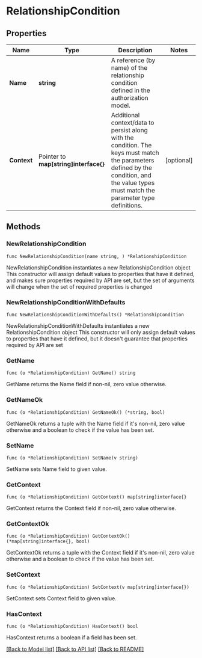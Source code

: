 # RelationshipCondition

## Properties

Name | Type | Description | Notes
------------ | ------------- | ------------- | -------------
**Name** | **string** | A reference (by name) of the relationship condition defined in the authorization model. | 
**Context** | Pointer to **map[string]interface{}** | Additional context/data to persist along with the condition. The keys must match the parameters defined by the condition, and the value types must match the parameter type definitions. | [optional] 

## Methods

### NewRelationshipCondition

`func NewRelationshipCondition(name string, ) *RelationshipCondition`

NewRelationshipCondition instantiates a new RelationshipCondition object
This constructor will assign default values to properties that have it defined,
and makes sure properties required by API are set, but the set of arguments
will change when the set of required properties is changed

### NewRelationshipConditionWithDefaults

`func NewRelationshipConditionWithDefaults() *RelationshipCondition`

NewRelationshipConditionWithDefaults instantiates a new RelationshipCondition object
This constructor will only assign default values to properties that have it defined,
but it doesn't guarantee that properties required by API are set

### GetName

`func (o *RelationshipCondition) GetName() string`

GetName returns the Name field if non-nil, zero value otherwise.

### GetNameOk

`func (o *RelationshipCondition) GetNameOk() (*string, bool)`

GetNameOk returns a tuple with the Name field if it's non-nil, zero value otherwise
and a boolean to check if the value has been set.

### SetName

`func (o *RelationshipCondition) SetName(v string)`

SetName sets Name field to given value.


### GetContext

`func (o *RelationshipCondition) GetContext() map[string]interface{}`

GetContext returns the Context field if non-nil, zero value otherwise.

### GetContextOk

`func (o *RelationshipCondition) GetContextOk() (*map[string]interface{}, bool)`

GetContextOk returns a tuple with the Context field if it's non-nil, zero value otherwise
and a boolean to check if the value has been set.

### SetContext

`func (o *RelationshipCondition) SetContext(v map[string]interface{})`

SetContext sets Context field to given value.

### HasContext

`func (o *RelationshipCondition) HasContext() bool`

HasContext returns a boolean if a field has been set.


[[Back to Model list]](../README.md#documentation-for-models) [[Back to API list]](../README.md#documentation-for-api-endpoints) [[Back to README]](../README.md)


